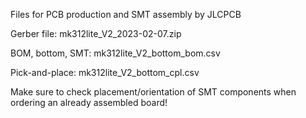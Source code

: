 Files for PCB production and SMT assembly by JLCPCB 

Gerber file:      mk312lite_V2_2023-02-07.zip

BOM, bottom, SMT: mk312lite_V2_bottom_bom.csv

Pick-and-place:   mk312lite_V2_bottom_cpl.csv

Make sure to check placement/orientation of SMT components when ordering an already assembled board!
